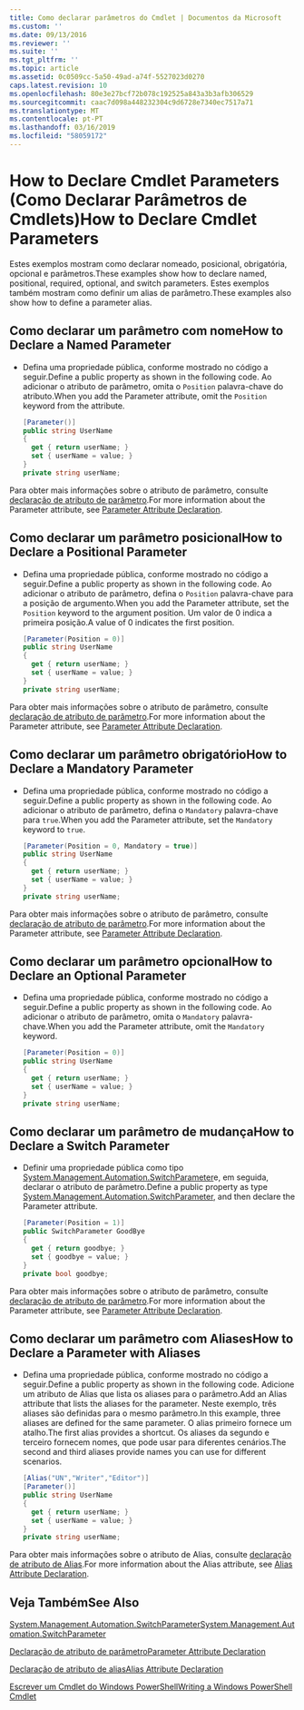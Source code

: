 ```yaml
---
title: Como declarar parâmetros do Cmdlet | Documentos da Microsoft
ms.custom: ''
ms.date: 09/13/2016
ms.reviewer: ''
ms.suite: ''
ms.tgt_pltfrm: ''
ms.topic: article
ms.assetid: 0c0509cc-5a50-49ad-a74f-5527023d0270
caps.latest.revision: 10
ms.openlocfilehash: 80e3e27bcf72b078c192525a843a3b3afb306529
ms.sourcegitcommit: caac7d098a448232304c9d6728e7340ec7517a71
ms.translationtype: MT
ms.contentlocale: pt-PT
ms.lasthandoff: 03/16/2019
ms.locfileid: "58059172"
---
```

# <a name="how-to-declare-cmdlet-parameters"></a><span data-ttu-id="9d771-102">How to Declare Cmdlet Parameters (Como Declarar Parâmetros de Cmdlets)</span><span class="sxs-lookup"><span data-stu-id="9d771-102">How to Declare Cmdlet Parameters</span></span>

<span data-ttu-id="9d771-103">Estes exemplos mostram como declarar nomeado, posicional, obrigatória, opcional e parâmetros.</span><span class="sxs-lookup"><span data-stu-id="9d771-103">These examples show how to declare named, positional, required, optional, and switch parameters.</span></span> <span data-ttu-id="9d771-104">Estes exemplos também mostram como definir um alias de parâmetro.</span><span class="sxs-lookup"><span data-stu-id="9d771-104">These examples also show how to define a parameter alias.</span></span>

## <a name="how-to-declare-a-named-parameter"></a><span data-ttu-id="9d771-105">Como declarar um parâmetro com nome</span><span class="sxs-lookup"><span data-stu-id="9d771-105">How to Declare a Named Parameter</span></span>

- <span data-ttu-id="9d771-106">Defina uma propriedade pública, conforme mostrado no código a seguir.</span><span class="sxs-lookup"><span data-stu-id="9d771-106">Define a public property as shown in the following code.</span></span> <span data-ttu-id="9d771-107">Ao adicionar o atributo de parâmetro, omita o `Position` palavra-chave do atributo.</span><span class="sxs-lookup"><span data-stu-id="9d771-107">When you add the Parameter attribute, omit the `Position` keyword from the attribute.</span></span>

    ```csharp
    [Parameter()]
    public string UserName
    {
      get { return userName; }
      set { userName = value; }
    }
    private string userName;
    ```

<span data-ttu-id="9d771-108">Para obter mais informações sobre o atributo de parâmetro, consulte [declaração de atributo de parâmetro](./parameter-attribute-declaration.md).</span><span class="sxs-lookup"><span data-stu-id="9d771-108">For more information about the Parameter attribute, see [Parameter Attribute Declaration](./parameter-attribute-declaration.md).</span></span>

## <a name="how-to-declare-a-positional-parameter"></a><span data-ttu-id="9d771-109">Como declarar um parâmetro posicional</span><span class="sxs-lookup"><span data-stu-id="9d771-109">How to Declare a Positional Parameter</span></span>

- <span data-ttu-id="9d771-110">Defina uma propriedade pública, conforme mostrado no código a seguir.</span><span class="sxs-lookup"><span data-stu-id="9d771-110">Define a public property as shown in the following code.</span></span> <span data-ttu-id="9d771-111">Ao adicionar o atributo de parâmetro, defina o `Position` palavra-chave para a posição de argumento.</span><span class="sxs-lookup"><span data-stu-id="9d771-111">When you add the Parameter attribute, set the `Position` keyword to the argument position.</span></span> <span data-ttu-id="9d771-112">Um valor de 0 indica a primeira posição.</span><span class="sxs-lookup"><span data-stu-id="9d771-112">A value of 0 indicates the first position.</span></span>

    ```csharp
    [Parameter(Position = 0)]
    public string UserName
    {
      get { return userName; }
      set { userName = value; }
    }
    private string userName;
    ```

<span data-ttu-id="9d771-113">Para obter mais informações sobre o atributo de parâmetro, consulte [declaração de atributo de parâmetro](./parameter-attribute-declaration.md).</span><span class="sxs-lookup"><span data-stu-id="9d771-113">For more information about the Parameter attribute, see [Parameter Attribute Declaration](./parameter-attribute-declaration.md).</span></span>

## <a name="how-to-declare-a-mandatory-parameter"></a><span data-ttu-id="9d771-114">Como declarar um parâmetro obrigatório</span><span class="sxs-lookup"><span data-stu-id="9d771-114">How to Declare a Mandatory Parameter</span></span>

- <span data-ttu-id="9d771-115">Defina uma propriedade pública, conforme mostrado no código a seguir.</span><span class="sxs-lookup"><span data-stu-id="9d771-115">Define a public property as shown in the following code.</span></span> <span data-ttu-id="9d771-116">Ao adicionar o atributo de parâmetro, defina o `Mandatory` palavra-chave para `true`.</span><span class="sxs-lookup"><span data-stu-id="9d771-116">When you add the Parameter attribute, set the `Mandatory` keyword to `true`.</span></span>

    ```csharp
    [Parameter(Position = 0, Mandatory = true)]
    public string UserName
    {
      get { return userName; }
      set { userName = value; }
    }
    private string userName;
    ```

<span data-ttu-id="9d771-117">Para obter mais informações sobre o atributo de parâmetro, consulte [declaração de atributo de parâmetro](./parameter-attribute-declaration.md).</span><span class="sxs-lookup"><span data-stu-id="9d771-117">For more information about the Parameter attribute, see [Parameter Attribute Declaration](./parameter-attribute-declaration.md).</span></span>

## <a name="how-to-declare-an-optional-parameter"></a><span data-ttu-id="9d771-118">Como declarar um parâmetro opcional</span><span class="sxs-lookup"><span data-stu-id="9d771-118">How to Declare an Optional Parameter</span></span>

- <span data-ttu-id="9d771-119">Defina uma propriedade pública, conforme mostrado no código a seguir.</span><span class="sxs-lookup"><span data-stu-id="9d771-119">Define a public property as shown in the following code.</span></span> <span data-ttu-id="9d771-120">Ao adicionar o atributo de parâmetro, omita o `Mandatory` palavra-chave.</span><span class="sxs-lookup"><span data-stu-id="9d771-120">When you add the Parameter attribute, omit the `Mandatory` keyword.</span></span>

    ```csharp
    [Parameter(Position = 0)]
    public string UserName
    {
      get { return userName; }
      set { userName = value; }
    }
    private string userName;
    ```

## <a name="how-to-declare-a-switch-parameter"></a><span data-ttu-id="9d771-121">Como declarar um parâmetro de mudança</span><span class="sxs-lookup"><span data-stu-id="9d771-121">How to Declare a Switch Parameter</span></span>

- <span data-ttu-id="9d771-122">Definir uma propriedade pública como tipo [System.Management.Automation.SwitchParameter](/dotnet/api/System.Management.Automation.SwitchParameter)e, em seguida, declarar o atributo de parâmetro.</span><span class="sxs-lookup"><span data-stu-id="9d771-122">Define a public property as type [System.Management.Automation.SwitchParameter](/dotnet/api/System.Management.Automation.SwitchParameter), and then declare the Parameter attribute.</span></span>

    ```csharp
    [Parameter(Position = 1)]
    public SwitchParameter GoodBye
    {
      get { return goodbye; }
      set { goodbye = value; }
    }
    private bool goodbye;
    ```

<span data-ttu-id="9d771-123">Para obter mais informações sobre o atributo de parâmetro, consulte [declaração de atributo de parâmetro](./parameter-attribute-declaration.md).</span><span class="sxs-lookup"><span data-stu-id="9d771-123">For more information about the Parameter attribute, see [Parameter Attribute Declaration](./parameter-attribute-declaration.md).</span></span>

## <a name="how-to-declare-a-parameter-with-aliases"></a><span data-ttu-id="9d771-124">Como declarar um parâmetro com Aliases</span><span class="sxs-lookup"><span data-stu-id="9d771-124">How to Declare a Parameter with Aliases</span></span>

- <span data-ttu-id="9d771-125">Defina uma propriedade pública, conforme mostrado no código a seguir.</span><span class="sxs-lookup"><span data-stu-id="9d771-125">Define a public property as shown in the following code.</span></span> <span data-ttu-id="9d771-126">Adicione um atributo de Alias que lista os aliases para o parâmetro.</span><span class="sxs-lookup"><span data-stu-id="9d771-126">Add an Alias attribute that lists the aliases for the parameter.</span></span> <span data-ttu-id="9d771-127">Neste exemplo, três aliases são definidas para o mesmo parâmetro.</span><span class="sxs-lookup"><span data-stu-id="9d771-127">In this example, three aliases are defined for the same parameter.</span></span> <span data-ttu-id="9d771-128">O alias primeiro fornece um atalho.</span><span class="sxs-lookup"><span data-stu-id="9d771-128">The first alias provides a shortcut.</span></span> <span data-ttu-id="9d771-129">Os aliases da segundo e terceiro fornecem nomes, que pode usar para diferentes cenários.</span><span class="sxs-lookup"><span data-stu-id="9d771-129">The second and third aliases provide names you can use for different scenarios.</span></span>

    ```csharp
    [Alias("UN","Writer","Editor")]
    [Parameter()]
    public string UserName
    {
      get { return userName; }
      set { userName = value; }
    }
    private string userName;
    ```

<span data-ttu-id="9d771-130">Para obter mais informações sobre o atributo de Alias, consulte [declaração de atributo de Alias](./alias-attribute-declaration.md).</span><span class="sxs-lookup"><span data-stu-id="9d771-130">For more information about the Alias attribute, see [Alias Attribute Declaration](./alias-attribute-declaration.md).</span></span>

## <a name="see-also"></a><span data-ttu-id="9d771-131">Veja Também</span><span class="sxs-lookup"><span data-stu-id="9d771-131">See Also</span></span>

[<span data-ttu-id="9d771-132">System.Management.Automation.SwitchParameter</span><span class="sxs-lookup"><span data-stu-id="9d771-132">System.Management.Automation.SwitchParameter</span></span>](/dotnet/api/System.Management.Automation.SwitchParameter)

[<span data-ttu-id="9d771-133">Declaração de atributo de parâmetro</span><span class="sxs-lookup"><span data-stu-id="9d771-133">Parameter Attribute Declaration</span></span>](./parameter-attribute-declaration.md)

[<span data-ttu-id="9d771-134">Declaração de atributo de alias</span><span class="sxs-lookup"><span data-stu-id="9d771-134">Alias Attribute Declaration</span></span>](./alias-attribute-declaration.md)

[<span data-ttu-id="9d771-135">Escrever um Cmdlet do Windows PowerShell</span><span class="sxs-lookup"><span data-stu-id="9d771-135">Writing a Windows PowerShell Cmdlet</span></span>](./writing-a-windows-powershell-cmdlet.md)
